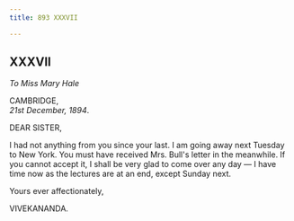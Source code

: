 ```yaml
---
title: 893 XXXVII

---
```

  

  
  
  
  


## XXXVII

*To Miss Mary Hale*

CAMBRIDGE,  
*21st December, 1894*.

DEAR SISTER,

I had not anything from you since your last. I am going away next
Tuesday to New York. You must have received Mrs. Bull's letter in the
meanwhile. If you cannot accept it, I shall be very glad to come over
any day — I have time now as the lectures are at an end, except Sunday
next. 

Yours ever affectionately,

VIVEKANANDA.